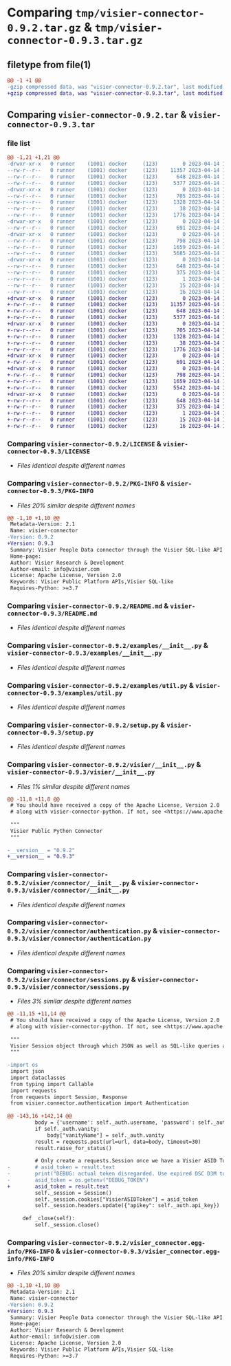 # Comparing `tmp/visier-connector-0.9.2.tar.gz` & `tmp/visier-connector-0.9.3.tar.gz`

## filetype from file(1)

```diff
@@ -1 +1 @@
-gzip compressed data, was "visier-connector-0.9.2.tar", last modified: Fri Apr 14 16:57:05 2023, max compression
+gzip compressed data, was "visier-connector-0.9.3.tar", last modified: Fri Apr 14 17:29:26 2023, max compression
```

## Comparing `visier-connector-0.9.2.tar` & `visier-connector-0.9.3.tar`

### file list

```diff
@@ -1,21 +1,21 @@
-drwxr-xr-x   0 runner    (1001) docker     (123)        0 2023-04-14 16:57:05.321121 visier-connector-0.9.2/
--rw-r--r--   0 runner    (1001) docker     (123)    11357 2023-04-14 16:56:56.000000 visier-connector-0.9.2/LICENSE
--rw-r--r--   0 runner    (1001) docker     (123)      648 2023-04-14 16:57:05.321121 visier-connector-0.9.2/PKG-INFO
--rw-r--r--   0 runner    (1001) docker     (123)     5377 2023-04-14 16:56:56.000000 visier-connector-0.9.2/README.md
-drwxr-xr-x   0 runner    (1001) docker     (123)        0 2023-04-14 16:57:05.317121 visier-connector-0.9.2/examples/
--rw-r--r--   0 runner    (1001) docker     (123)      705 2023-04-14 16:56:56.000000 visier-connector-0.9.2/examples/__init__.py
--rw-r--r--   0 runner    (1001) docker     (123)     1328 2023-04-14 16:56:56.000000 visier-connector-0.9.2/examples/util.py
--rw-r--r--   0 runner    (1001) docker     (123)       38 2023-04-14 16:57:05.321121 visier-connector-0.9.2/setup.cfg
--rw-r--r--   0 runner    (1001) docker     (123)     1776 2023-04-14 16:56:56.000000 visier-connector-0.9.2/setup.py
-drwxr-xr-x   0 runner    (1001) docker     (123)        0 2023-04-14 16:57:05.317121 visier-connector-0.9.2/visier/
--rw-r--r--   0 runner    (1001) docker     (123)      691 2023-04-14 16:56:56.000000 visier-connector-0.9.2/visier/__init__.py
-drwxr-xr-x   0 runner    (1001) docker     (123)        0 2023-04-14 16:57:05.317121 visier-connector-0.9.2/visier/connector/
--rw-r--r--   0 runner    (1001) docker     (123)      798 2023-04-14 16:56:56.000000 visier-connector-0.9.2/visier/connector/__init__.py
--rw-r--r--   0 runner    (1001) docker     (123)     1659 2023-04-14 16:56:56.000000 visier-connector-0.9.2/visier/connector/authentication.py
--rw-r--r--   0 runner    (1001) docker     (123)     5685 2023-04-14 16:56:56.000000 visier-connector-0.9.2/visier/connector/sessions.py
-drwxr-xr-x   0 runner    (1001) docker     (123)        0 2023-04-14 16:57:05.317121 visier-connector-0.9.2/visier_connector.egg-info/
--rw-r--r--   0 runner    (1001) docker     (123)      648 2023-04-14 16:57:05.000000 visier-connector-0.9.2/visier_connector.egg-info/PKG-INFO
--rw-r--r--   0 runner    (1001) docker     (123)      375 2023-04-14 16:57:05.000000 visier-connector-0.9.2/visier_connector.egg-info/SOURCES.txt
--rw-r--r--   0 runner    (1001) docker     (123)        1 2023-04-14 16:57:05.000000 visier-connector-0.9.2/visier_connector.egg-info/dependency_links.txt
--rw-r--r--   0 runner    (1001) docker     (123)       15 2023-04-14 16:57:05.000000 visier-connector-0.9.2/visier_connector.egg-info/requires.txt
--rw-r--r--   0 runner    (1001) docker     (123)       16 2023-04-14 16:57:05.000000 visier-connector-0.9.2/visier_connector.egg-info/top_level.txt
+drwxr-xr-x   0 runner    (1001) docker     (123)        0 2023-04-14 17:29:26.989873 visier-connector-0.9.3/
+-rw-r--r--   0 runner    (1001) docker     (123)    11357 2023-04-14 17:29:15.000000 visier-connector-0.9.3/LICENSE
+-rw-r--r--   0 runner    (1001) docker     (123)      648 2023-04-14 17:29:26.989873 visier-connector-0.9.3/PKG-INFO
+-rw-r--r--   0 runner    (1001) docker     (123)     5377 2023-04-14 17:29:15.000000 visier-connector-0.9.3/README.md
+drwxr-xr-x   0 runner    (1001) docker     (123)        0 2023-04-14 17:29:26.985873 visier-connector-0.9.3/examples/
+-rw-r--r--   0 runner    (1001) docker     (123)      705 2023-04-14 17:29:15.000000 visier-connector-0.9.3/examples/__init__.py
+-rw-r--r--   0 runner    (1001) docker     (123)     1328 2023-04-14 17:29:15.000000 visier-connector-0.9.3/examples/util.py
+-rw-r--r--   0 runner    (1001) docker     (123)       38 2023-04-14 17:29:26.989873 visier-connector-0.9.3/setup.cfg
+-rw-r--r--   0 runner    (1001) docker     (123)     1776 2023-04-14 17:29:15.000000 visier-connector-0.9.3/setup.py
+drwxr-xr-x   0 runner    (1001) docker     (123)        0 2023-04-14 17:29:26.985873 visier-connector-0.9.3/visier/
+-rw-r--r--   0 runner    (1001) docker     (123)      691 2023-04-14 17:29:15.000000 visier-connector-0.9.3/visier/__init__.py
+drwxr-xr-x   0 runner    (1001) docker     (123)        0 2023-04-14 17:29:26.985873 visier-connector-0.9.3/visier/connector/
+-rw-r--r--   0 runner    (1001) docker     (123)      798 2023-04-14 17:29:15.000000 visier-connector-0.9.3/visier/connector/__init__.py
+-rw-r--r--   0 runner    (1001) docker     (123)     1659 2023-04-14 17:29:15.000000 visier-connector-0.9.3/visier/connector/authentication.py
+-rw-r--r--   0 runner    (1001) docker     (123)     5542 2023-04-14 17:29:15.000000 visier-connector-0.9.3/visier/connector/sessions.py
+drwxr-xr-x   0 runner    (1001) docker     (123)        0 2023-04-14 17:29:26.985873 visier-connector-0.9.3/visier_connector.egg-info/
+-rw-r--r--   0 runner    (1001) docker     (123)      648 2023-04-14 17:29:26.000000 visier-connector-0.9.3/visier_connector.egg-info/PKG-INFO
+-rw-r--r--   0 runner    (1001) docker     (123)      375 2023-04-14 17:29:26.000000 visier-connector-0.9.3/visier_connector.egg-info/SOURCES.txt
+-rw-r--r--   0 runner    (1001) docker     (123)        1 2023-04-14 17:29:26.000000 visier-connector-0.9.3/visier_connector.egg-info/dependency_links.txt
+-rw-r--r--   0 runner    (1001) docker     (123)       15 2023-04-14 17:29:26.000000 visier-connector-0.9.3/visier_connector.egg-info/requires.txt
+-rw-r--r--   0 runner    (1001) docker     (123)       16 2023-04-14 17:29:26.000000 visier-connector-0.9.3/visier_connector.egg-info/top_level.txt
```

### Comparing `visier-connector-0.9.2/LICENSE` & `visier-connector-0.9.3/LICENSE`

 * *Files identical despite different names*

### Comparing `visier-connector-0.9.2/PKG-INFO` & `visier-connector-0.9.3/PKG-INFO`

 * *Files 20% similar despite different names*

```diff
@@ -1,10 +1,10 @@
 Metadata-Version: 2.1
 Name: visier-connector
-Version: 0.9.2
+Version: 0.9.3
 Summary: Visier People Data connector through the Visier SQL-like API
 Home-page: 
 Author: Visier Research & Development
 Author-email: info@visier.com
 License: Apache License, Version 2.0
 Keywords: Visier Public Platform APIs,Visier SQL-like
 Requires-Python: >=3.7
```

### Comparing `visier-connector-0.9.2/README.md` & `visier-connector-0.9.3/README.md`

 * *Files identical despite different names*

### Comparing `visier-connector-0.9.2/examples/__init__.py` & `visier-connector-0.9.3/examples/__init__.py`

 * *Files identical despite different names*

### Comparing `visier-connector-0.9.2/examples/util.py` & `visier-connector-0.9.3/examples/util.py`

 * *Files identical despite different names*

### Comparing `visier-connector-0.9.2/setup.py` & `visier-connector-0.9.3/setup.py`

 * *Files identical despite different names*

### Comparing `visier-connector-0.9.2/visier/__init__.py` & `visier-connector-0.9.3/visier/__init__.py`

 * *Files 1% similar despite different names*

```diff
@@ -11,8 +11,8 @@
 # You should have received a copy of the Apache License, Version 2.0
 # along with visier-connector-python. If not, see <https://www.apache.org/licenses/LICENSE-2.0>.
 
 """
 Visier Public Python Connector
 """
 
-__version__ = "0.9.2"
+__version__ = "0.9.3"
```

### Comparing `visier-connector-0.9.2/visier/connector/__init__.py` & `visier-connector-0.9.3/visier/connector/__init__.py`

 * *Files identical despite different names*

### Comparing `visier-connector-0.9.2/visier/connector/authentication.py` & `visier-connector-0.9.3/visier/connector/authentication.py`

 * *Files identical despite different names*

### Comparing `visier-connector-0.9.2/visier/connector/sessions.py` & `visier-connector-0.9.3/visier/connector/sessions.py`

 * *Files 3% similar despite different names*

```diff
@@ -11,15 +11,14 @@
 # You should have received a copy of the Apache License, Version 2.0
 # along with visier-connector-python. If not, see <https://www.apache.org/licenses/LICENSE-2.0>.
 
 """
 Visier Session object through which JSON as well as SQL-like queries are executed.
 """
 
-import os
 import json
 import dataclasses
 from typing import Callable
 import requests
 from requests import Session, Response
 from visier.connector.authentication import Authentication
 
@@ -143,16 +142,14 @@
         body = {'username': self._auth.username, 'password': self._auth.password}
         if self._auth.vanity:
             body["vanityName"] = self._auth.vanity
         result = requests.post(url=url, data=body, timeout=30)
         result.raise_for_status()
 
         # Only create a requests.Session once we have a Visier ASID Token
-        # asid_token = result.text
-        print("DEBUG: actual token disregarded. Use expired DSC D3M token instead.")
-        asid_token = os.getenv("DEBUG_TOKEN")
+        asid_token = result.text
         self._session = Session()
         self._session.cookies["VisierASIDToken"] = asid_token
         self._session.headers.update({"apikey": self._auth.api_key})
 
     def _close(self):
         self._session.close()
```

### Comparing `visier-connector-0.9.2/visier_connector.egg-info/PKG-INFO` & `visier-connector-0.9.3/visier_connector.egg-info/PKG-INFO`

 * *Files 20% similar despite different names*

```diff
@@ -1,10 +1,10 @@
 Metadata-Version: 2.1
 Name: visier-connector
-Version: 0.9.2
+Version: 0.9.3
 Summary: Visier People Data connector through the Visier SQL-like API
 Home-page: 
 Author: Visier Research & Development
 Author-email: info@visier.com
 License: Apache License, Version 2.0
 Keywords: Visier Public Platform APIs,Visier SQL-like
 Requires-Python: >=3.7
```

